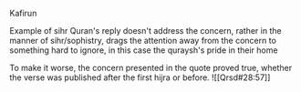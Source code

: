 Kafirun

Example of sihr
Quran's reply doesn't address the concern, rather in the manner of sihr/sophistry, drags the attention away from the concern to something hard to ignore, in this case the quraysh's pride in their home

To make it worse, the concern presented in the quote proved true, whether the verse was published after the first hijra or before.
![[Qrsd#28:57]]